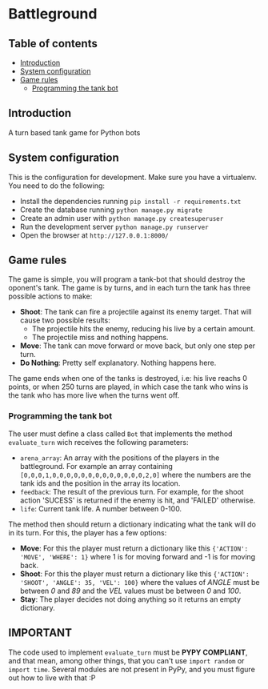 Battleground
========================================================================

## Table of contents ##
- [Introduction](#introduction)
- [System configuration](#system-configurations)
- [Game rules](#game-rules)
    - [Programming the tank bot](#programming-the-tank-bot)

## Introduction ##

A turn based tank game for Python bots


## System configuration ##
This is the configuration for development. Make sure you have a virtualenv. You need to do the following:
* Install the dependencies running `pip install -r requirements.txt`
* Create the database running `python manage.py migrate`
* Create an admin user with `python manage.py createsuperuser`
* Run the development server `python manage.py runserver`
* Open the browser at `http://127.0.0.1:8000/`


## Game rules ##
The game is simple, you will program a tank-bot that should destroy the oponent's tank. The game is by turns, and in each turn the tank has three possible actions to make:
  * **Shoot**: The tank can fire a projectile against its enemy target. That will cause two possible results:
    - The projectile hits the enemy, reducing his live by a certain amount.
    - The projectile miss and nothing happens.
  * **Move**: The tank can move forward or move back, but only one step per turn.
  * **Do Nothing**: Pretty self explanatory. Nothing happens here.

The game ends when one of the tanks is destroyed, i.e: his live reachs 0 points, or when 250 turns are played, in which case the tank who wins is the tank who has more live when the turns went off.

### Programming the tank bot ###
The user must define a class called `Bot` that implements the method `evaluate_turn` wich receives the following parameters:
* `arena_array`: An array with the positions of the players in the battleground. For     example an array containing `[0,0,0,1,0,0,0,0,0,0,0,0,0,0,0,0,0,2,0]` where the     numbers are the tank ids and the position in the array its location.
* `feedback`: The result of the previous turn. For example, for the shoot action     'SUCESS' is returned if the enemy is hit, and 'FAILED' otherwise.
* `life`: Current tank life. A number between 0-100.

The method then should return a dictionary indicating what the tank will do in its turn. For this, the player has a few options:
  * **Move**: For this the player must return a dictionary like this `{'ACTION': 'MOVE', 'WHERE': 1}` where 1 is for moving forward and -1 is for moving back.
  * **Shoot**: For this the player must return a dictionary like this `{'ACTION': 'SHOOT', 'ANGLE': 35, 'VEL': 100}` where the values of _ANGLE_ must be between _0_ and _89_ and the _VEL_ values must be between _0_ and _100_.
  * **Stay**: The player decides not doing anything so it returns an empty dictionary.

## IMPORTANT ##
The code used to implement `evaluate_turn` must be **PYPY COMPLIANT**, and that mean, among other things, that you can't use `import random` or `import time`. Several modules are not present in PyPy, and you must figure out how to live with that :P
